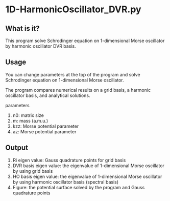 # 1D-HarmonicOscillator_DVR.py

## What is it?
This program solve Schrodinger equation on 1-dimensional Morse oscillator by harmonic oscillator DVR basis.

## Usage
You can change parameters at the top of the program and solve Schrodinger equation on 1-dimensional Morse oscillator.

The program compares numerical results on a grid basis, a harmonic oscillator basis, and analytical solutions.

parameters

1. n0: matrix size
2. m: mass (a.m.u.)
3. kzz: Morse potential parameter
4. az: Morse potential parameter

## Output
1. Ri eigen value: Gauss quadrature points for grid basis
2. DVR basis eigen value: the eigenvalue of 1-dimensional Morse oscillator by using grid basis
3. HO basis eigen value: the eigenvalue of 1-dimensional Morse oscillator by using harmonic oscillator basis (spectral basis)
4. Figure: the potential surface solved by the program and Gauss quadrature points
